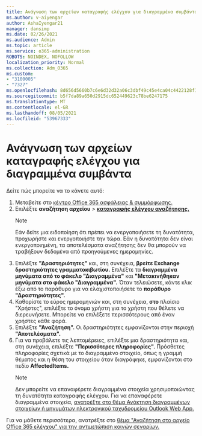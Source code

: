 ```yaml
---
title: Ανάγνωση των αρχείων καταγραφής ελέγχου για διαγραμμένα συμβάντα
ms.author: v-aiyengar
author: AshaIyengar21
manager: dansimp
ms.date: 02/26/2021
ms.audience: Admin
ms.topic: article
ms.service: o365-administration
ROBOTS: NOINDEX, NOFOLLOW
localization_priority: Normal
ms.collection: Adm_O365
ms.custom:
- "3100005"
- "7327"
ms.openlocfilehash: 8d656d5660b7c6e6d32d32a06c3dbf49c45e4ca04c4422128f1c4ea62413afa1
ms.sourcegitcommit: b5f7da89a650d2915dc652449623c78be6247175
ms.translationtype: MT
ms.contentlocale: el-GR
ms.lasthandoff: 08/05/2021
ms.locfileid: "53967333"
---
```

# <a name="read-the-audit-logs-for-deleted-events"></a>Ανάγνωση των αρχείων καταγραφής ελέγχου για διαγραμμένα συμβάντα

Δείτε πώς μπορείτε να το κάνετε αυτό:

1. Μεταβείτε στο [κέντρο Office 365 ασφάλειας & συμμόρφωσης.](https://go.microsoft.com/fwlink/p/?linkid=2077143)
1. Επιλέξτε **αναζήτηση αρχείου**  >  [**καταγραφής ελέγχου αναζήτησης.**](https://go.microsoft.com/fwlink/?linkid=2103759)
    > [!NOTE]
    > Εάν δείτε μια ειδοποίηση ότι πρέπει να ενεργοποιήσετε τη δυνατότητα, προχωρήστε και ενεργοποιήστε την τώρα. Εάν η δυνατότητα δεν είναι ενεργοποιημένη, τα αποτελέσματα αναζήτησης δεν θα μπορούν να τραβήξουν δεδομένα από προηγούμενες ημερομηνίες.
1. Επιλέξτε **"Δραστηριότητες"** και, στη συνέχεια, **βρείτε Exchange δραστηριότητες γραμματοκιβωτίου.** Επιλέξτε τα **διαγραμμένα μηνύματα από το φάκελο "Διαγραμμένα"** και **"Μετακινήθηκαν μηνύματα στο φάκελο "Διαγραμμένα".** Όταν τελειώσετε, κάντε κλικ έξω από το παράθυρο για να ελαχιστοποιήσετε το **παράθυρο "Δραστηριότητες".**
1. Καθορίστε το εύρος ημερομηνιών και, στη συνέχεια, **στο** πλαίσιο "Χρήστες", επιλέξτε το όνομα χρήστη για το χρήστη που θέλετε να διερευνήσετε. Μπορείτε να επιλέξετε περισσότερους από έναν χρήστες κάθε φορά.
1. Επιλέξτε **"Αναζήτηση".** Οι δραστηριότητες εμφανίζονται στην περιοχή **"Αποτελέσματα".**
1. Για να προβάλετε τις λεπτομέρειες, επιλέξτε μια δραστηριότητα και, στη συνέχεια, επιλέξτε **"Περισσότερες πληροφορίες".** Πρόσθετες πληροφορίες σχετικά με το διαγραμμένο στοιχείο, όπως η γραμμή θέματος και η θέση του στοιχείου όταν διαγράφηκε, εμφανίζονται στο πεδίο **AffectedItems.**
    > [!NOTE]
    > Δεν μπορείτε να επαναφέρετε διαγραμμένα στοιχεία χρησιμοποιώντας τη δυνατότητα καταγραφής ελέγχου. Για να επαναφέρετε διαγραμμένα στοιχεία, [ανατρέξτε στο θέμα Ανάκτηση διαγραμμένων στοιχείων ή μηνυμάτων ηλεκτρονικού ταχυδρομείου Outlook Web App.](https://go.microsoft.com/fwlink/?linkid=2103759)

Για να μάθετε περισσότερα, ανατρέξτε στο [θέμα "Αναζήτηση στο αρχείο Office 365 ελέγχου" για την αντιμετώπιση κοινών σεναρίων.](https://go.microsoft.com/fwlink/?linkid=2103944)

